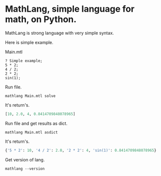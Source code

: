 # MathLang, simple language for math, on Python.
MathLang is strong language with very simple syntax.

Here is simple example.

Main.mtl
```
? Simple example;
5 * 2;
4 / 2;
2 * 2;
sin(1);
```

Run file.
```
mathlang Main.mtl solve
```

It's return's.
```python
[10, 2.0, 4, 0.8414709848078965]
```

Run file and get results as dict.
```
mathlang Main.mtl asdict
```

It's return's.
```python
{'5 * 2': 10, '4 / 2': 2.0, '2 * 2': 4, 'sin(1)': 0.8414709848078965}
```

Get version of lang.
```
mathlang --version
```
